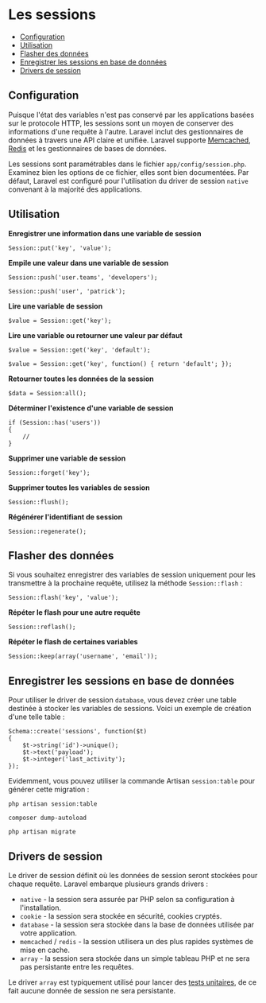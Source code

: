 # Les sessions

- [Configuration](#configuration)
- [Utilisation](#session-usage)
- [Flasher des données](#flash-data)
- [Enregistrer les sessions en base de données](#database-sessions)
- [Drivers de session](#session-drivers)

<a name="configuration"></a>
## Configuration

Puisque l'état des variables n'est pas conservé par les applications basées sur le protocole HTTP, les sessions sont un moyen de conserver des informations d'une requête à l'autre. Laravel inclut des gestionnaires de données à travers une API claire et unifiée. Laravel supporte [Memcached](http://memcached.org), [Redis](http://redis.io) et les gestionnaires de bases de données.

Les sessions sont paramétrables dans le fichier `app/config/session.php`. Examinez bien les options de ce fichier, elles sont bien documentées. Par défaut, Laravel est configuré pour l'utilisation du driver de session `native` convenant à la majorité des applications.

<a name="session-usage"></a>
## Utilisation

**Enregistrer une information dans une variable de session**

	Session::put('key', 'value');

**Empile une valeur dans une variable de session**

    Session::push('user.teams', 'developers');
    
    Session::push('user', 'patrick');

**Lire une variable de session**

	$value = Session::get('key');

**Lire une variable ou retourner une valeur par défaut**

	$value = Session::get('key', 'default');

	$value = Session::get('key', function() { return 'default'; });

**Retourner toutes les données de la session**

    $data = Session:all();

**Déterminer l'existence d'une variable de session**

	if (Session::has('users'))
	{
		//
	}

**Supprimer une variable de session**

	Session::forget('key');

**Supprimer toutes les variables de session**

	Session::flush();

**Régénérer l'identifiant de session**

	Session::regenerate();

<a name="flash-data"></a>
## Flasher des données

Si vous souhaitez enregistrer des variables de session uniquement pour les transmettre à la prochaine requête, utilisez la méthode `Session::flash` :

	Session::flash('key', 'value');

**Répéter le flash pour une autre requête**

	Session::reflash();

**Répéter le flash de certaines variables**

	Session::keep(array('username', 'email'));

<a name="database-sessions"></a>
## Enregistrer les sessions en base de données

Pour utiliser le driver de session `database`, vous devez créer une table destinée à stocker les variables de sessions. Voici un exemple de création d'une telle table :

	Schema::create('sessions', function($t)
	{
		$t->string('id')->unique();
		$t->text('payload');
		$t->integer('last_activity');
	});

Evidemment, vous pouvez utiliser la commande Artisan `session:table` pour générer cette migration :

	php artisan session:table

	composer dump-autoload

	php artisan migrate

<a name="session-drivers"></a>
## Drivers de session

Le driver de session définit où les données de session seront stockées pour chaque requête. Laravel embarque plusieurs grands drivers :

- `native` - la session sera assurée par PHP selon sa configuration à l'installation.
- `cookie` - la session sera stockée en sécurité, cookies cryptés.
- `database` - la session sera stockée dans la base de données utilisée par votre application.
- `memcached` / `redis` - la session utilisera un des plus rapides systèmes de mise en cache.
- `array` - la session sera stockée dans un simple tableau PHP et ne sera pas persistante entre les requêtes.

Le driver `array` est typiquement utilisé pour lancer des [tests unitaires](/docs/testing), de ce fait aucune donnée de session ne sera persistante.
